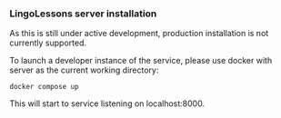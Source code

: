 ### LingoLessons server installation

As this is still under active development, production installation is not currently supported.

To launch a developer instance of the service, please use docker with server as the current working directory:

```
docker compose up
```

This will start to service listening on localhost:8000.

